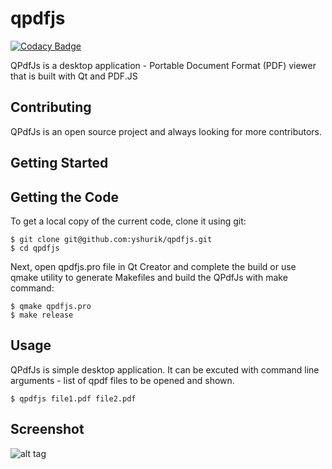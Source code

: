 # qpdfjs

[![Codacy Badge](https://api.codacy.com/project/badge/Grade/33cc7b95a9d24c0ca110d1c27cfd4e75)](https://www.codacy.com/app/yshurik/qpdfjs?utm_source=github.com&utm_medium=referral&utm_content=yshurik/qpdfjs&utm_campaign=badger)

QPdfJs is a desktop application - Portable Document Format (PDF) viewer that is built with Qt and PDF.JS

## Contributing

QPdfJs is an open source project and always looking for more contributors.

## Getting Started

## Getting the Code

To get a local copy of the current code, clone it using git:

    $ git clone git@github.com:yshurik/qpdfjs.git
    $ cd qpdfjs
    
Next, open qpdfjs.pro file in Qt Creator and complete the build or use qmake utility
to generate Makefiles and build the QPdfJs with make command:

    $ qmake qpdfjs.pro
    $ make release
    
## Usage 

QPdfJs is simple desktop application. It can be excuted with command line arguments - list of qpdf files to be opened and shown.

    $ qpdfjs file1.pdf file2.pdf

## Screenshot 

![alt tag](https://github.com/yshurik/qpdfjs/raw/master/qpdfjs_screen1.png)
